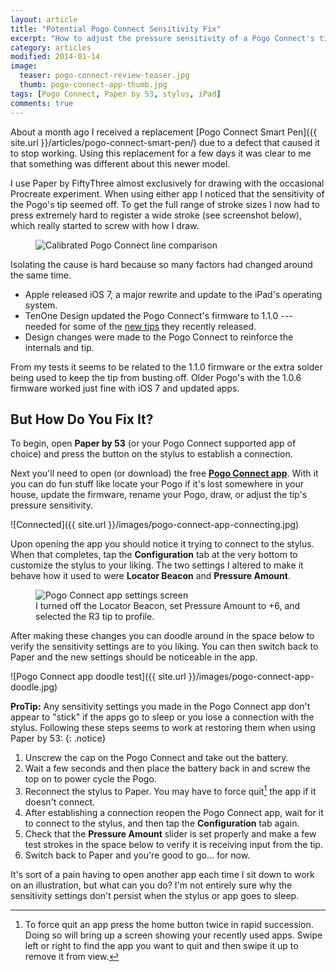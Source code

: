 ```yaml
---
layout: article
title: "Potential Pogo Connect Sensitivity Fix"
excerpt: "How to adjust the pressure sensitivity of a Pogo Connect's tip with firmware 1.1.0+."
category: articles
modified: 2014-01-14
image:
  teaser: pogo-connect-review-teaser.jpg
  thumb: pogo-connect-app-thumb.jpg
tags: [Pogo Connect, Paper by 53, stylus, iPad]
comments: true
---
```


About a month ago I received a replacement [Pogo Connect Smart Pen]({{ site.url }}/articles/pogo-connect-smart-pen/) due to a defect that caused it to stop working. Using this replacement for a few days it was clear to me that something was different about this newer model.

I use Paper by FiftyThree almost exclusively for drawing with the occasional Procreate experiment. When using either app I noticed that the sensitivity of the Pogo's tip seemed off. To get the full range of stroke sizes I now had to press extremely hard to register a wide stroke (see screenshot below), which really started to screw with how I draw.

<figure>
	<img src="{{ site.url }}/images/pogo-connect-sensitivity-lines.jpg" alt="Calibrated Pogo Connect line comparison">
</figure>

Isolating the cause is hard because so many factors had changed around the same time.

* Apple released iOS 7, a major rewrite and update to the iPad's operating system.
* TenOne Design updated the Pogo Connect's firmware to 1.1.0 --- needed for some of the [new tips](http://tenonedesign.com/connect.php) they recently released.
* Design changes were made to the Pogo Connect to reinforce the internals and tip.

From my tests it seems to be related to the 1.1.0 firmware or the extra solder being used to keep the tip from busting off. Older Pogo's with the 1.0.6 firmware worked just fine with iOS 7 and updated apps.

## But How Do You Fix It?

To begin, open **Paper by 53** (or your Pogo Connect supported app of choice) and press the button on the stylus to establish a connection.

Next you'll need to open (or download) the free [**Pogo Connect app**](https://itunes.apple.com/us/app/pogo-connect/id566688179?mt=8&at=11l5Vp&ct=website). With it you can do fun stuff like locate your Pogo if it's lost somewhere in your house, update the firmware, rename your Pogo, draw, or adjust the tip's pressure sensitivity.

![Connected]({{ site.url }}/images/pogo-connect-app-connecting.jpg)

Upon opening the app you should notice it trying to connect to the stylus. When that completes, tap the **Configuration** tab at the very bottom to customize the stylus to your liking. The two settings I altered to make it behave how it used to were **Locator Beacon** and **Pressure Amount**.

<figure>
	<img src="{{ site.url }}/images/pogo-connect-app-settings.jpg" alt="Pogo Connect app settings screen">
	<figcaption>I turned off the Locator Beacon, set Pressure Amount to +6, and selected the R3 tip to profile.</figcaption>
</figure>

After making these changes you can doodle around in the space below to verify the sensitivity settings are to you liking. You can then switch back to Paper and the new settings should be noticeable in the app.

![Pogo Connect app doodle test]({{ site.url }}/images/pogo-connect-app-doodle.jpg)

<i class="fa fa-star"></i> **ProTip:** Any sensitivity settings you made in the Pogo Connect app don't appear to "stick" if the apps go to sleep or you lose a connection with the stylus. Following these steps seems to work at restoring them when using Paper by 53:
{: .notice}

1. Unscrew the cap on the Pogo Connect and take out the battery.
2. Wait a few seconds and then place the battery back in and screw the top on to power cycle the Pogo.
3. Reconnect the stylus to Paper. You may have to force quit[^force-quit] the app if it doesn't connect.
4. After establishing a connection reopen the Pogo Connect app, wait for it to connect to the stylus, and then tap the **Configuration** tab again.
5. Check that the **Pressure Amount** slider is set properly and make a few test strokes in the space below to verify it is receiving input from the tip.
6. Switch back to Paper and you're good to go... for now.

[^force-quit]: To force quit an app press the home button twice in rapid succession. Doing so will bring up a screen showing your recently used apps. Swipe left or right to find the app you want to quit and then swipe it up to remove it from view.

It's sort of a pain having to open another app each time I sit down to work on an illustration, but what can you do? I'm not entirely sure why the sensitivity settings don't persist when the stylus or app goes to sleep.

